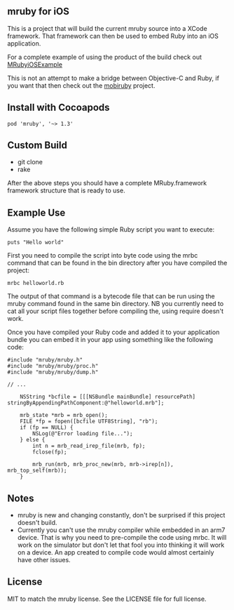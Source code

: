 ## mruby for iOS

This is a project that will build the current mruby source into a XCode
framework. That framework can then be used to embed Ruby into an iOS
application.

For a complete example of using the product of the build check out
[MRubyiOSExample](https://github.com/carsonmcdonald/MRubyiOSExample)

This is not an attempt to make a bridge between Objective-C and Ruby, if you
want that then check out the [mobiruby](http://mobiruby.org/) project.


## Install with Cocoapods
`pod 'mruby', '~> 1.3'`

## Custom Build

* git clone
* rake

After the above steps you should have a complete MRuby.framework framework
structure that is ready to use.

## Example Use

Assume you have the following simple Ruby script you want to execute:

```
puts "Hello world"
```

First you need to compile the script into byte code using the mrbc command
that can be found in the bin directory after you have compiled the project:

```
mrbc helloworld.rb
```

The output of that command is a bytecode file that can be run using the mruby
command found in the same bin directory. NB you currently need to cat all your
script files together before compiling the, using require doesn't work.

Once you have compiled your Ruby code and added it to your application bundle
you can embed it in your app using something like the following code:

```
#include "mruby/mruby.h"
#include "mruby/mruby/proc.h"
#include "mruby/mruby/dump.h"

// ...

    NSString *bcfile = [[[NSBundle mainBundle] resourcePath] stringByAppendingPathComponent:@"helloworld.mrb"];
    
    mrb_state *mrb = mrb_open();    
    FILE *fp = fopen([bcfile UTF8String], "rb");
    if (fp == NULL) {
        NSLog(@"Error loading file...");
    } else {
        int n = mrb_read_irep_file(mrb, fp);
        fclose(fp);
        
        mrb_run(mrb, mrb_proc_new(mrb, mrb->irep[n]), mrb_top_self(mrb));
    }
```

## Notes

* mruby is new and changing constantly, don't be surprised if this project
  doesn't build.
* Currently you can't use the mruby compiler while embedded in an arm7 device.
  That is why you need to pre-compile the code using mrbc. It will work on the 
  simulator but don't let that fool you into thinking it will work on a device. 
  An app created to compile code would almost certainly have other issues.

## License

MIT to match the mruby license. See the LICENSE file for full license.
